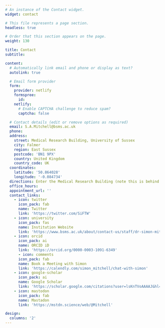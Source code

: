 ```yaml
---
# An instance of the Contact widget.
widget: contact

# This file represents a page section.
headless: true

# Order that this section appears on the page.
weight: 130

title: Contact
subtitle:

content:
  # Automatically link email and phone or display as text?
  autolink: true

  # Email form provider
  form:
    provider: netlify
    formspree:
      id:
    netlify:
      # Enable CAPTCHA challenge to reduce spam?
      captcha: false

  # Contact details (edit or remove options as required)
  email: S.A.Mitchell@bsms.ac.uk
  phone: 
  address:
    street: Medical Research Building, University of Sussex
    city: Falmer
    region: East Sussex
    postcode: 'BN1 9PX'
    country: United Kingdom
    country_code: UK
  coordinates:
    latitude: '50.864028'
    longitude: '-0.084734'
  directions: Enter the Medical Research Building (note this is behind the Medical Teaching Building) and call reception. We are on the second floor, up the stairs through the security door.
  office_hours:
  appointment_url: ''
  contact_links:
    - icon: twitter
      icon_pack: fab
      name: Twitter
      link: 'https://twitter.com/SiFTW'
    - icon: university
      icon_pack: fas
      name: Institution Website
      link: 'https://www.bsms.ac.uk/about/contact-us/staff/dr-simon-mitchell.aspx'
    - icon: orcid
      icon_pack: ai
      name: ORCID iD
      link: 'https://orcid.org/0000-0003-1091-6349'
      - icon: comments
      icon_pack: fab
      name: Book a Meeting with Simon
      link: 'https://calendly.com/simon_mitchell/chat-with-simon'
    - icon: google-scholar
      icon_pack: ai
      name: Google Scholar
      link: 'https://scholar.google.com/citations?user=lsKnTVoAAAAJ&hl=en'
    - icon: mastodon
      icon_pack: fab
      name: Mastadon
      link: 'https://mstdn.science/web/@Mitchell'

design:
  columns: '2'
---
```


